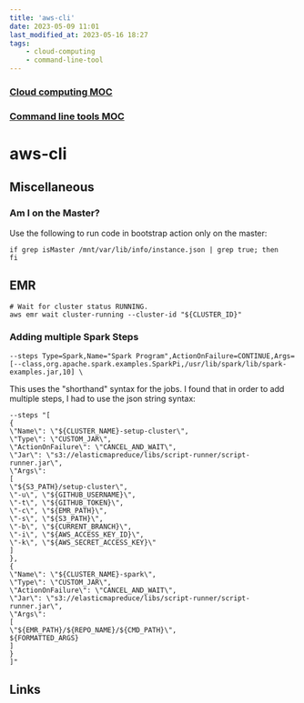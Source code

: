 ```yaml
---
title: 'aws-cli'
date: 2023-05-09 11:01
last_modified_at: 2023-05-16 18:27
tags:
    - cloud-computing
    - command-line-tool
---
```


### [Cloud computing MOC](Cloud%20computing%20MOC.md)

### [Command line tools MOC](Command%20line%20tools%20MOC.md)

# aws-cli

## Miscellaneous

### Am I on the Master?

Use the following to run code in bootstrap action only on the master:

```shell
if grep isMaster /mnt/var/lib/info/instance.json | grep true; then
fi
```

## EMR

```shell
# Wait for cluster status RUNNING.
aws emr wait cluster-running --cluster-id "${CLUSTER_ID}"
```

### Adding multiple Spark Steps

```shell
--steps Type=Spark,Name="Spark Program",ActionOnFailure=CONTINUE,Args=[--class,org.apache.spark.examples.SparkPi,/usr/lib/spark/lib/spark-examples.jar,10] \
```

This uses the "shorthand" syntax for the jobs. I found that in order to add multiple steps, I had to use the json string syntax:

```shell
--steps "[
{
\"Name\": \"${CLUSTER_NAME}-setup-cluster\",
\"Type\": \"CUSTOM_JAR\",
\"ActionOnFailure\": \"CANCEL_AND_WAIT\",
\"Jar\": \"s3://elasticmapreduce/libs/script-runner/script-runner.jar\",
\"Args\":
[
\"${S3_PATH}/setup-cluster\",
\"-u\", \"${GITHUB_USERNAME}\",
\"-t\", \"${GITHUB_TOKEN}\",
\"-c\", \"${EMR_PATH}\",
\"-s\", \"${S3_PATH}\",
\"-b\", \"${CURRENT_BRANCH}\",
\"-i\", \"${AWS_ACCESS_KEY_ID}\",
\"-k\", \"${AWS_SECRET_ACCESS_KEY}\"
]
},
{
\"Name\": \"${CLUSTER_NAME}-spark\",
\"Type\": \"CUSTOM_JAR\",
\"ActionOnFailure\": \"CANCEL_AND_WAIT\",
\"Jar\": \"s3://elasticmapreduce/libs/script-runner/script-runner.jar\",
\"Args\":
[
\"${EMR_PATH}/${REPO_NAME}/${CMD_PATH}\",
${FORMATTED_ARGS}
]
}
]"
```

## Links
